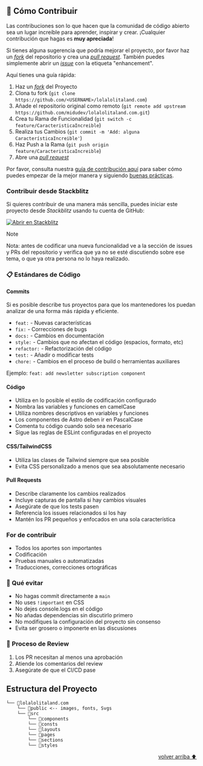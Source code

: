 ## 🤝 Cómo Contribuir

Las contribuciones son lo que hacen que la comunidad de código abierto sea un lugar increíble para aprender, inspirar y crear. ¡Cualquier contribución que hagas es **muy apreciada**!

Si tienes alguna sugerencia que podría mejorar el proyecto, por favor haz un [_fork_](https://github.com/midudev/lolalolitaland.com/fork) del repositorio y crea una [_pull request_](https://github.com/midudev/lolalolitaland.com/pulls). También puedes simplemente abrir un [_issue_](https://github.com/midudev/lolalolitaland.com/issues) con la etiqueta "enhancement".

Aquí tienes una guía rápida:

1. Haz un [_fork_](https://github.com/midudev/lolalolitaland.com/fork) del Proyecto
2. Clona tu fork (`git clone https://github.com/<USERNAME>/lolalolitaland.com`)
3. Añade el repositorio original como remoto (`git remote add upstream https://github.com/midudev/lolalolitaland.com.git`)
4. Crea tu Rama de Funcionalidad (`git switch -c feature/CaracteristicaIncreible`)
5. Realiza tus Cambios (`git commit -m 'Add: alguna CaracterísticaIncreible'`)
6. Haz Push a la Rama (`git push origin feature/CaracteristicaIncreible`)
7. Abre una [_pull request_](https://github.com/midudev/lolalolitaland.com/pulls)

Por favor, consulta nuestra [guía de contribución aquí](https://github.com/midudev/lolalolitaland.com/blob/master/CONTRIBUTING.md) para saber cómo puedes empezar de la mejor manera y siguiendo [buenas prácticas](https://github.com/midudev/lolalolitaland.com/blob/main/CONTRIBUTING.md#buenas-prácticas-).

### Contribuir desde Stackblitz

Si quieres contribuir de una manera más sencilla, puedes iniciar este proyecto desde _Stackblitz_ usando tu cuenta de GitHub:

[![Abrir en Stackblitz](https://developer.stackblitz.com/img/open_in_stackblitz.svg)](https://stackblitz.com/github/midudev/lolalolitaland.com)

> [!NOTE]
>
> Nota: antes de codificar una nueva funcionalidad ve a la
> sección de issues y PRs del repositorio y verifica que ya no se
> esté discutiendo sobre ese tema, o que ya otra persona no lo
> haya realizado.

### 📋 Estándares de Código

#### Commits

Si es posible describe tus proyectos para que los mantenedores los puedan analizar de una forma más rápida y eficiente.

- `feat:` - Nuevas características
- `fix:` - Correcciones de bugs
- `docs:` - Cambios en documentación
- `style:` - Cambios que no afectan el código (espacios, formato, etc)
- `refactor:` - Refactorización del código
- `test:` - Añadir o modificar tests
- `chore:` - Cambios en el proceso de build o herramientas auxiliares

Ejemplo: `feat: add newsletter subscription component`

#### Código

- Utiliza en lo posible el estilo de codificación configurado
- Nombra las variables y funciones en camelCase
- Utiliza nombres descriptivos en variables y funciones
- Los componentes de Astro deben ir en PascalCase
- Comenta tu código cuando solo sea necesario
- Sigue las reglas de ESLint configuradas en el proyecto

#### CSS/TailwindCSS

- Utiliza las clases de Tailwind siempre que sea posible
- Evita CSS personalizado a menos que sea absolutamente necesario

#### Pull Requests

- Describe claramente los cambios realizados
- Incluye capturas de pantalla si hay cambios visuales
- Asegúrate de que los tests pasen
- Referencia los issues relacionados si los hay
- Mantén los PR pequeños y enfocados en una sola característica

### For de contribuir

- Todos los aportes son importantes
- Codificación
- Pruebas manuales o automatizadas
- Traducciones, correcciones ortográficas

### 🚫 Qué evitar

- No hagas commit directamente a `main`
- No uses `!important` en CSS
- No dejes console.logs en el código
- No añadas dependencias sin discutirlo primero
- No modifiques la configuración del proyecto sin consenso
- Evita ser grosero o imponerte en las discusiones

### 👥 Proceso de Review

1. Los PR necesitan al menos una aprobación
2. Atiende los comentarios del review
3. Asegúrate de que el CI/CD pase

## Estructura del Proyecto

```
└── 📁lolalolitaland.com
    └── 📁public <-- images, fonts, Svgs
    └── 📁src
        └── 📁components
        └── 📁consts
        └── 📁layouts
        └── 📁pages
        └── 📁sections
        └── 📁styles
```

<p align="right"><a href="#readme-top">volver arriba ⬆️</a></p>
